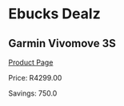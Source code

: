 
# Ebucks Dealz
## Garmin Vivomove 3S
[Product Page](https://www.ebucks.com/web/shop/productSelected.do?prodId=1161754369&catId=714972256)

Price: R4299.00

Savings: 750.0


	